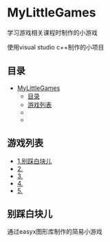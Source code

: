 # MyLittleGames
学习游戏相关课程时制作的小游戏

使用visual studio c++制作的小项目

## 目录
- [MyLittleGames](#MyLittleGames)
  - [目录](#目录)
  - [游戏列表](#游戏列表)
  - [](#)
  - [](#)

## 游戏列表
- [1.别踩白块儿](#别踩白块儿)
- [2.](#)
- [3.](#)
- [4.](#)
- [5.](#)

## 别踩白块儿
通过easyx图形库制作的简易小游戏
```



